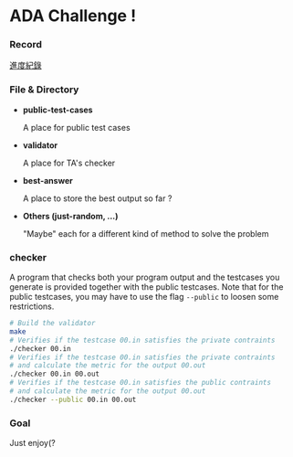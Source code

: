 # ADA Challenge !

### Record

[進度紀錄](https://docs.google.com/document/d/1Ko1QBluMjhdMduN1B6q_NCM51fCDI0BO3MCLq-ojIjs/edit?usp=sharing)

### File & Directory

* **public-test-cases**

  A place for public test cases

* **validator**

  A place for TA's checker

* **best-answer**

  A place to store the best output so far ?

* **Others (just-random, ...)**

  "Maybe" each for a different kind of method to solve the problem

### checker

A program that checks both your program output and the testcases you generate is provided together with the public testcases. Note that for the public testcases, you may have to use the flag `--public` to loosen some restrictions.

``` sh
# Build the validator
make
# Verifies if the testcase 00.in satisfies the private contraints
./checker 00.in
# Verifies if the testcase 00.in satisfies the private contraints
# and calculate the metric for the output 00.out
./checker 00.in 00.out
# Verifies if the testcase 00.in satisfies the public contraints
# and calculate the metric for the output 00.out
./checker --public 00.in 00.out
```

### Goal

Just enjoy(?